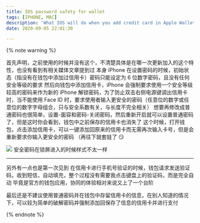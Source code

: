 ```yaml
---
title: IOS password safety for wallet
tags: [IPHONE, MAC]
description: 'What IOS will do when you add credit card in Apple Wallet?'
date: 2020-09-05 22:01:30

---
```


{% note warning %}

首先声明，之前使用的时候并没有这个，不清楚具体是在哪一次更新加入的这个特性，也没有看到有相关媒体文章提到过
本身 iPhone 在设置密码的时候，初始状态（指没有在钱包中添加过信用卡）密码只能设定为 6 位数字密码，且没有任何安全等级的要求
然后向钱包中添加信用卡，iPhone 会强制要求使用一个安全等级较高的密码来作为新的 iPhone 解锁密码，为了防止双击右侧电源键调出信用卡时，当不能使用 Face ID 时，要求使用者输入更安全的密码（任意位的数字或任意位的数字字母组合，只与安全系数有关，与长度不完全相关）
想要再修改成普通密码也很简单，设置-面容和密码-关闭密码，然后重新开启就可以设置普通密码了，但是这时你会看到，钱包中之前保存的信用卡也消失了
这个时候，打开钱包，点击添加信用卡，可以一键添加回原来的信用卡而无需再次输入卡号，但是会重新要求你输入更安全的密码
（再往下就套娃了 😏

![](https://i.loli.net/2020/09/05/F8O51jWYEJ6Lhk9.jpg)
安全密码在锁屏进入的时候样式不太一样

---

另外有一点也是第一次见到
在信用卡进行手机号验证的时候，钱包请求发送验证码，收到短信，自动填充，整个过程没有需要我点击键盘上的验证码，而是完全自动
毕竟是官方的钱包应用，协同的体验相对来说又上了一个台阶

最后还是不建议使用普通密码并在钱包中存留信用卡的信息，在别人知道的情况下，可以较为简单的破解密码并强制添加回保存了信息的信用卡并进行支付

{% endnote %}
